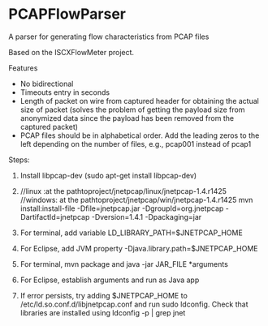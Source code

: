 # PCAPFlowParser
A parser for generating flow characteristics from PCAP files

Based on the ISCXFlowMeter project.

Features
 - No bidirectional
 - Timeouts entry in seconds
 - Length of packet on wire from captured header for obtaining the actual size of packet (solves the problem of getting the payload size from anonymized data since the payload has been removed from the captured packet)
 - PCAP files should be in alphabetical order. Add the leading zeros to the left depending on the number of files, e.g., pcap001 instead of pcap1 

Steps:
1. Install libpcap-dev (sudo apt-get install libpcap-dev)

2. //linux :at the pathtoproject/jnetpcap/linux/jnetpcap-1.4.r1425
//windows: at the pathtoproject/jnetpcap/win/jnetpcap-1.4.r1425
mvn install:install-file -Dfile=jnetpcap.jar -DgroupId=org.jnetpcap -DartifactId=jnetpcap -Dversion=1.4.1 -Dpackaging=jar

3. For terminal, add variable LD_LIBRARY_PATH=$JNETPCAP_HOME

4. For Eclipse, add JVM property -Djava.library.path=$JNETPCAP_HOME

5. For terminal, mvn package and java -jar JAR_FILE *arguments

6. For Eclipse, establish arguments and run as Java app

7. If error persists, try adding $JNETPCAP_HOME to /etc/ld.so.conf.d/libjnetpcap.conf and run sudo ldconfig. Check that libraries are installed using ldconfig -p | grep jnet